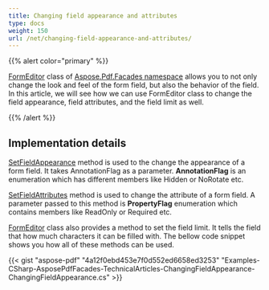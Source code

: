 ```yaml
---
title: Changing field appearance and attributes
type: docs
weight: 150
url: /net/changing-field-appearance-and-attributes/
---
```


{{% alert color="primary" %}}

[FormEditor](http://www.aspose.com/api/net/pdf/aspose.pdf.facades/FormEditor) class of [Aspose.Pdf.Facades namespace](https://apireference.aspose.com/pdf/net/aspose.pdf.facades) allows you to not only change the look and feel of the form field, but also the behavior of the field. In this article, we will see how we can use FormEditor class to change the field appearance, field attributes, and the field limit as well.

{{% /alert %}}
## **Implementation details**
[SetFieldAppearance](http://www.aspose.com/api/net/pdf/aspose.pdf.facades/formeditor/methods/setfieldappearance) method is used to the change the appearance of a form field. It takes AnnotationFlag as a parameter. **AnnotationFlag** is an enumeration which has different members like Hidden or NoRotate etc.

[SetFieldAttributes](http://www.aspose.com/api/net/pdf/aspose.pdf.facades/formeditor/methods/setfieldattribute) method is used to change the attribute of a form field. A parameter passed to this method is **PropertyFlag** enumeration which contains members like ReadOnly or Required etc.

[FormEditor](http://www.aspose.com/api/net/pdf/aspose.pdf.facades/FormEditor) class also provides a method to set the field limit. It tells the field that how much characters it can be filled with. The bellow code snippet shows you how all of these methods can be used.



{{< gist "aspose-pdf" "4a12f0ebd453e7f0d552ed6658ed3253" "Examples-CSharp-AsposePdfFacades-TechnicalArticles-ChangingFieldAppearance-ChangingFieldAppearance.cs" >}}
